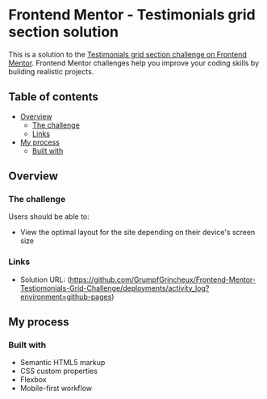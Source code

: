 # Frontend Mentor - Testimonials grid section solution

This is a solution to the [Testimonials grid section challenge on Frontend Mentor](https://www.frontendmentor.io/challenges/testimonials-grid-section-Nnw6J7Un7). Frontend Mentor challenges help you improve your coding skills by building realistic projects. 

## Table of contents

- [Overview](#overview)
  - [The challenge](#the-challenge)
  - [Links](#links)
- [My process](#my-process)
  - [Built with](#built-with)

## Overview

### The challenge

Users should be able to:

- View the optimal layout for the site depending on their device's screen size

### Links

- Solution URL: (https://github.com/GrumpfGrincheux/Frontend-Mentor-Testiomonials-Grid-Challenge/deployments/activity_log?environment=github-pages)

## My process

### Built with

- Semantic HTML5 markup
- CSS custom properties
- Flexbox
- Mobile-first workflow

